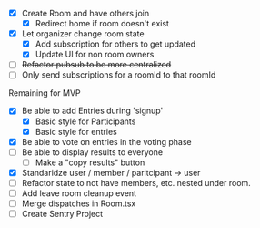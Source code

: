 - [x] Create Room and have others join
    - [x] Redirect home if room doesn't exist
- [x] Let organizer change room state
    - [x] Add subscription for others to get updated
    - [x] Update UI for non room owners
- [ ] ~~Refactor pubsub to be more centralized~~ 
- [ ] Only send subscriptions for a roomId to that roomId

Remaining for MVP

- [x] Be able to add Entries during 'signup'
    - [x] Basic style for Participants
    - [x] Basic style for entries
- [x] Be able to vote on entries in the voting phase
- [ ] Be able to display results to everyone
    - [ ] Make a "copy results" button
- [x] Standaridze user / member / paritcipant -> user
- [ ] Refactor state to not have members, etc. nested under room. 
- [ ] Add leave room cleanup event
- [ ] Merge dispatches in Room.tsx
- [ ] Create Sentry Project